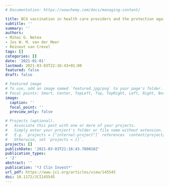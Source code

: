 ```yaml
---
# Documentation: https://wowchemy.com/docs/managing-content/

title: BCG vaccination in health care providers and the protection against COVID-19
subtitle: ''
summary: ''
authors:
- Mihai G. Netea
- Jos W. M. van der Meer
- Reinout van Crevel
tags: []
categories: []
date: '2021-01-01'
lastmod: 2021-03-03T22:16:43+01:00
featured: false
draft: false

# Featured image
# To use, add an image named `featured.jpg/png` to your page's folder.
# Focal points: Smart, Center, TopLeft, Top, TopRight, Left, Right, BottomLeft, Bottom, BottomRight.
image:
  caption: ''
  focal_point: ''
  preview_only: false

# Projects (optional).
#   Associate this post with one or more of your projects.
#   Simply enter your project's folder or file name without extension.
#   E.g. `projects = ["internal-project"]` references `content/project/deep-learning/index.md`.
#   Otherwise, set `projects = []`.
projects: []
publishDate: '2021-03-03T21:16:43.780010Z'
publication_types:
- '2'
abstract: ''
publication: '*J Clin Invest*'
url_pdf: https://www.jci.org/articles/view/145545
doi: 10.1172/JCI145545
---
```

